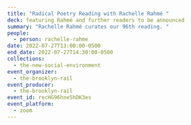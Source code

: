 ```yaml
---
title: "Radical Poetry Reading with Rachelle Rahmé "
deck: featuring Rahmé and further readers to be announced
summary: "Rachelle Rahmé curates our 96th reading. "
people:
  - person: rachelle-rahme
date: 2022-07-27T13:00:00-0500
end_date: 2022-07-27T14:30:00-0500
collections:
  - the-new-social-environment
event_organizer:
  - the-brooklyn-rail
event_producer:
  - the-brooklyn-rail
event_id: recHG96hne5hDK3es
event_platform:
  - zoom
---
```

